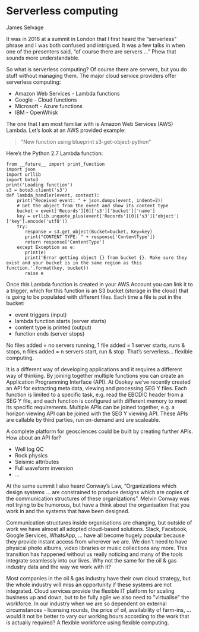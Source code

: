 # Serverless computing

James Selvage

It was in 2016 at a summit in London that I first heard the “serverless” phrase and I was both confused and intrigued. It was a few talks in when one of the presenters said, “of course there are servers …” Phew that sounds more understandable.

So what is serverless computing? Of course there are servers, but you do stuff without managing them. The major cloud service providers offer serverless computing:
* Amazon Web Services - Lambda functions
* Google - Cloud functions
* Microsoft - Azure functions
* IBM - OpenWhisk

The one that I am most familiar with is Amazon Web Services (AWS) Lambda. Let’s look at an AWS provided example:
> “New function using blueprint s3-get-object-python”

Here’s the Python 2.7 Lambda function:

    from __future__ import print_function
    import json
    import urllib
    import boto3
    print('Loading function')
    s3 = boto3.client('s3')
    def lambda_handler(event, context):
        print("Received event: " + json.dumps(event, indent=2))
        # Get the object from the event and show its content type
        bucket = event['Records'][0]['s3']['bucket']['name']
        key = urllib.unquote_plus(event['Records'][0]['s3']['object']['key'].encode('utf8'))
        try:
           response = s3.get_object(Bucket=bucket, Key=key)
           print("CONTENT TYPE: " + response['ContentType'])
           return response['ContentType']
        except Exception as e:
           print(e)
           print('Error getting object {} from bucket {}. Make sure they exist and your bucket is in the same region as this         function.'.format(key, bucket))
           raise e
               
Once this Lambda function is created in your AWS Account you can link it to a trigger, which for this function is an S3 bucket (storage in the cloud) that is going to be populated with different files. Each time a file is put in the bucket:
* event triggers (input) 
* lambda function starts (server starts) 
* content type is printed (output)
* function ends (server stops)

No files added = no servers running, 1 file added = 1 server starts, runs & stops, n files added = n servers start, run & stop. That’s serverless... flexible computing.

It is a different way of developing applications and it requires a different way of thinking. By joining together multiple functions you can create an Application Programming Interface (API). At Osokey we’ve recently created an API for extracting meta data, viewing and processing SEG Y files. Each function is limited to a specific task, e.g. read the EBCDIC header from a SEG Y file, and each function is configured with different memory to meet its specific requirements. Multiple APIs can be joined together, e.g. a horizon viewing API can be joined with the SEG Y viewing API. These APIs are callable by third parties, run on-demand and are scaleable.

A complete platform for geosciences could be built by creating further APIs. How about an API for?
* Well log QC
* Rock physics
* Seismic attributes
* Full waveform inversion
* ...

At the same summit I also heard Conway’s Law, “Organizations which design systems … are constrained to produce designs which are copies of the communication structures of these organizations”. Melvin Conway was not trying to be humorous, but have a think about the organisation that you work in and the systems that have been designed. 

Communication structures inside organisations are changing, but outside of work we have almost all adopted cloud-based solutions. Slack, Facebook, Google Services, WhatsApp, ... have all become hugely popular because they provide instant access from wherever we are. We don't need to have physical photo albums, video libraries or music collections any more. This transition has happened without us really noticing and many of the tools integrate seamlessly into our lives. Why not the same for the oil & gas industry data and the way we work with it? 

Most companies in the oil & gas industry have their own cloud strategy, but the whole industry will miss an opportunity if these systems are not integrated. Cloud services provide the flexible IT platform for scaling business up and down, but to be fully agile we also need to "virtualise" the workforce. In our industry when we are so dependent on external circumstances - licensing rounds, the price of oil, availability of farm-ins, ... would it not be better to vary our working hours according to the work that is actually required? A flexible workforce using flexible computing. 
 
